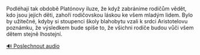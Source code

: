 
Podléhají tak obdobě Platónovy iluze, že když zabráníme rodičům vědět, kdo jsou jejich děti, zahoří rodičovskou láskou ke všem mladým lidem. Bylo by užitečné, kdyby si stoupenci školy blahobytu vzali k srdci Aristotelovu poznámku, že výsledkem bude spíše to, že všichni rodiče budou vůči všem dětem stejně lhostejní.

[🔊 Poslechnout audio](/data/7-paragraphs/audio/chapter_165/para_003-Podlhaj-tak-obdob-Platnovy-iluze-e-kdy-zabr.mp3)
